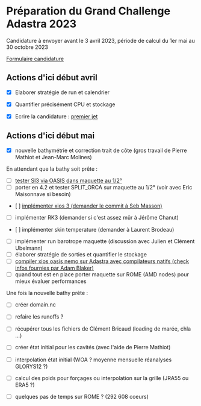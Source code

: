 # Préparation du Grand Challenge Adastra 2023

Candidature à envoyer avant le 3 avril 2023, période de calcul du 1er mai au 30 octobre 2023

[Formulaire candidature](https://docs.google.com/document/d/1sYsiWFdsBWbVlIHc4_Rdj9_NR8Cs5YrWHw384CFlBQ4/edit?usp=sharing)

## Actions d'ici début avril

  - [x] Elaborer stratégie de run et calendrier
  - [x] Quantifier précisément CPU et stockage
  - [x] Ecrire la candidature : [premier jet](https://docs.google.com/document/d/1sYsiWFdsBWbVlIHc4_Rdj9_NR8Cs5YrWHw384CFlBQ4/edit?usp=sharing)
  
  
## Actions d'ici début mai 

  -  [x] nouvelle bathymétrie et correction trait de côte (gros travail de Pierre Mathiot et Jean-Marc Molines)
  
En attendant que la bathy soit prête :

  - [ ] [tester SI3 via OASIS dans maquette au 1/2°](oasis.md)
  - [ ] porter en 4.2 et tester SPLIT_ORCA sur maquette au 1/2° (voir avec Eric Maisonnave si besoin)
  - [ ] [implémenter xios 3 (demander le commit à Seb Masson)](xios3.md)
  - [ ] implémenter RK3 (demander si c'est assez mûr à Jérôme Chanut)
  - [ ] implémenter skin temperature (demander à Laurent Brodeau)
  - [ ] implémenter run barotrope maquette (discussion avec Julien et Clément Ubelmann)
  - [ ] élaborer stratégie de sorties et quantifier le stockage
  - [ ] [compiler xios oasis nemo sur Adastra avec compilateurs natifs (check infos fournies par Adam Blaker)](install_adastra.md)
  - [ ] quand tout est en place porter maquette sur ROME (AMD nodes) pour mieux évaluer performances

Une fois la nouvelle bathy prête :
  
  - [ ] créer domain.nc
  - [ ] refaire les runoffs ?
  - [ ] récupérer tous les fichiers de Clément Bricaud (loading de marée, chla ...)
  - [ ] créer état initial pour les cavités (avec l'aide de Pierre Mathiot)
  - [ ] interpolation état initial (WOA ? moyenne mensuelle réanalyses GLORYS12 ?)
  - [ ] calcul des poids pour forçages ou interpolation sur la grille (JRA55 ou ERA5 ?)
  - [ ] quelques pas de temps sur ROME ? (292 608 coeurs)
  
